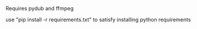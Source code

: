 Requires pydub and ffmpeg

use "pip install -r requirements.txt" to satisfy installing python requirements
